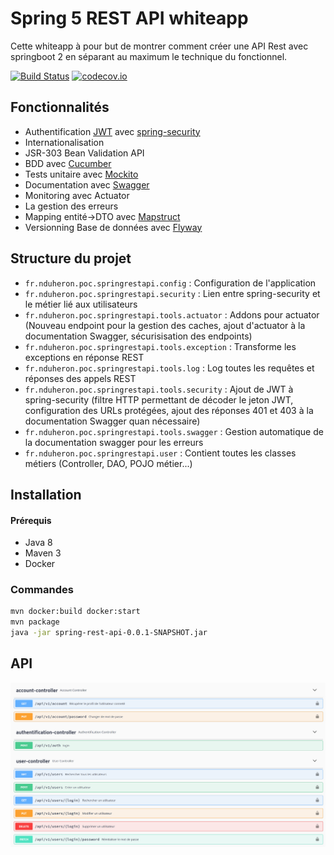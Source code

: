 # Spring 5 REST API whiteapp

Cette whiteapp à pour but de montrer comment créer une API Rest avec springboot 2 en séparant au maximum le technique du fonctionnel.

[![Build Status](https://travis-ci.org/nduheron/spring-rest-api.svg?branch=master)](https://travis-ci.org/nduheron/spring-rest-api) 
[![codecov.io](https://codecov.io/gh/nduheron/spring-rest-api/branch/master/graphs/badge.svg?branch=master)](https://codecov.io/github/nduheron/spring-rest-api?branch=master)

## Fonctionnalités

- Authentification [JWT](https://jwt.io/introduction/) avec [spring-security](https://docs.spring.io/spring-security/site/docs/5.0.0.RELEASE/reference/htmlsingle/)
- Internationalisation
- JSR-303 Bean Validation API
- BDD avec [Cucumber](https://cucumber.io/)
- Tests unitaire avec [Mockito](http://site.mockito.org/)
- Documentation avec [Swagger](https://swagger.io/)
- Monitoring avec Actuator
- La gestion des erreurs
- Mapping entité->DTO avec [Mapstruct](http://mapstruct.org/)
- Versionning Base de données avec [Flyway](https://flywaydb.org/)

## Structure du projet

* `fr.nduheron.poc.springrestapi.config` : Configuration de l'application
* `fr.nduheron.poc.springrestapi.security` : Lien entre spring-security et le métier lié aux utilisateurs
* `fr.nduheron.poc.springrestapi.tools.actuator` : Addons pour actuator (Nouveau endpoint pour la  gestion des caches, ajout d'actuator à la documentation Swagger, sécurisisation des endpoints)
* `fr.nduheron.poc.springrestapi.tools.exception` : Transforme les exceptions en réponse REST
* `fr.nduheron.poc.springrestapi.tools.log` : Log toutes les requêtes et réponses des appels REST
* `fr.nduheron.poc.springrestapi.tools.security` : Ajout de JWT à spring-security (filtre HTTP permettant de décoder le jeton JWT, configuration des URLs protégées, ajout des réponses 401 et 403 à la documentation Swagger quan nécessaire)
* `fr.nduheron.poc.springrestapi.tools.swagger` : Gestion automatique de la documentation swagger pour les erreurs
* `fr.nduheron.poc.springrestapi.user` : Contient toutes les classes métiers (Controller, DAO, POJO métier...)

## Installation

#### Prérequis

- Java 8
- Maven 3
- Docker

### Commandes

```bash
mvn docker:build docker:start
mvn package
java -jar spring-rest-api-0.0.1-SNAPSHOT.jar
```

## API

![API](./API.png)

